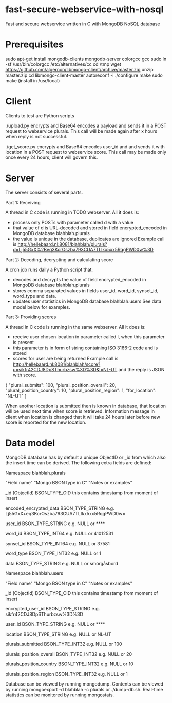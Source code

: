 fast-secure-webservice-with-nosql
=================================

Fast and secure webservice written in C with MongoDB NoSQL database

Prerequisites
=============
sudo apt-get install mongodb-clients mongodb-server colorgcc gcc
sudo ln -sf /usr/bin/colorgcc /etc/alternatives/cc
cd /tmp
wget https://github.com/algernon/libmongo-client/archive/master.zip
unzip master.zip
cd libmongo-client-master
autoreconf -i
./configure
make
sudo make (install in /usr/local)

Client
======
Clients to test are Python scripts

./upload.py encrypts and Base64 encodes a payload and sends it in a POST request to webservice plurals. This call will be made again after x hours when reply is not successful.

./get_score.py encrypts and Base64 encodes user_id and and sends it with location in a POST request to webservice score. This call may be made only once every 24 hours, client will govern this.

Server
======
The server consists of several parts.

Part 1: Receiving

A thread in C code is running in TODO webserver. All it does is:
* process only POSTs with parameter called d with a value
* that value of d is URL-decoded and stored in field encrypted_encoded in MongoDB database blahblah.plurals
* the value is unique in the database, duplicates are ignored
Example call is http://hellebaard.nl:8081/blahblah/plurals?d=Lj55GxX%2Beq3KcrOszba793CUA7TLIkx5xx5RqgPWD0w%3D

Part 2: Decoding, decrypting and calculating score

A cron job runs daily a Python script that:
* decodes and decrypts the value of field encrypted_encoded in MongoDB database blahblah.plurals
* stores comma separated values in fields user_id, word_id, synset_id, word_type and data.
* updates user statistics in MongoDB database blahblah.users
See data model below for examples.

Part 3: Providing scores

A thread in C code is running in the same webserver. All it does is:
* receive user chosen location in parameter called l, when this parameter is present
* this parameter is in form of string containing ISO 3166-2 code and is stored
* scores for user are being returned
Example call is http://hellebaard.nl:8081/blahblah/score?u=sikfr42CDJ8DpSThurbzsw%3D%3D&l=NL-UT and the reply is JSON with score.

{
    "plural_submits": 100,
    "plural_position_overall": 20,
    "plural_position_country": 10,
    "plural_position_region": 1,
    "for_location": "NL-UT"
}

When another location is submitted then is known in database, that location will be used next time when score is retrieved. Information message in client when location is changed that it will take 24 hours later before new score is reported for the new location.

Data model
==========
MongoDB database has by default a unique ObjectID or _id from which also the insert time can be derived. The following extra fields are defined:

Namespace blahblah.plurals

"Field name"
  "Mongo BSON type in C"
  "Notes or examples"

_id (ObjectId)
  BSON_TYPE_OID
  this contains timestamp from moment of insert

encoded_encrypted_data
  BSON_TYPE_STRING
  e.g. Lj55GxX+eq3KcrOszba793CUA7TLIkx5xx5RqgPWD0w=
  
user_id
  BSON_TYPE_STRING
  e.g. NULL or ****

word_id
  BSON_TYPE_INT64
  e.g. NULL or 41012531
  
synset_id
  BSON_TYPE_INT64
  e.g. NULL or 37581
  
word_type
  BSON_TYPE_INT32
  e.g. NULL or 1
  
data
  BSON_TYPE_STRING
  e.g. NULL or smörgåsbord
  
  
Namespace blahblah.users

"Field name"
  "Mongo BSON type in C"
  "Notes or examples"

_id (ObjectId)
  BSON_TYPE_OID
  this contains timestamp from moment of insert

encrypted_user_id
  BSON_TYPE_STRING
  e.g. sikfr42CDJ8DpSThurbzsw%3D%3D
  
user_id
  BSON_TYPE_STRING
  e.g. NULL or ****
  
location
  BSON_TYPE_STRING
  e.g. NULL or NL-UT
  
plurals_submitted
  BSON_TYPE_INT32
  e.g. NULL or 100
  
plurals_position_overall
  BSON_TYPE_INT32
  e.g. NULL or 20
    
plurals_position_country
  BSON_TYPE_INT32
  e.g. NULL or 10
    
plurals_position_region
  BSON_TYPE_INT32
  e.g. NULL or 1
  
Database can be viewed by running mongodump. Contents can be viewed by running mongoexport -d blahblah -c plurals or ./dump-db.sh. Real-time statistics can be monitored by running mongostats.
